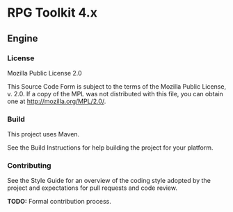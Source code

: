 # RPG Toolkit 4.x
## Engine

### License

Mozilla Public License 2.0

This Source Code Form is subject to the terms of the Mozilla Public License,
v. 2.0. If a copy of the MPL was not distributed with this file, you can
obtain one at http://mozilla.org/MPL/2.0/.

### Build

This project uses Maven.

See the Build Instructions for help building the project for your platform.

### Contributing

See the Style Guide for an overview of the coding style adopted by the
project and expectations for pull requests and code review.

**TODO:** Formal contribution process.
